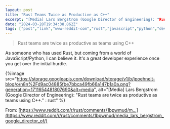 ```yaml
---
layout: post
title: "Rust Teams Twice as Productive as C++"
excerpt: "[Media] Lars Bergstrom (Google Director of Engineering): "Rust teams are twice as productive as teams using C++." : rust"
date: "2024-03-28T19:34:38.862Z"
tags: ["post","link","www-reddit-com","rust","javascript","python","developers","engineering","productivity","c++"]
---
```


> Rust teams are twice as productive as teams using C++

As someone who has used Rust, but coming from a world of JavaScript/Python, I can believe it. It's a great developer experience once you get over the initial hurdle.

{%image src="https://storage.googleapis.com/download/storage/v1/b/jpoehnelt-blog/o/n8n%2Fd9ac04885fbe7bbca49fb66a147b1a0a.png?generation=1711654481807690&alt=media", alt="[Media] Lars Bergstrom (Google Director of Engineering): "Rust teams are twice as productive as teams using C++." : rust" %}

From: [https://www.reddit.com/r/rust/comments/1bpwmud/m...](https://www.reddit.com/r/rust/comments/1bpwmud/media_lars_bergstrom_google_director_of/)